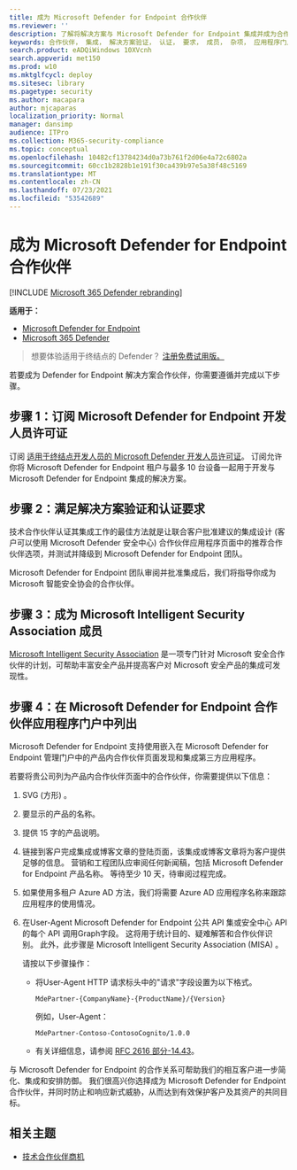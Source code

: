 ```yaml
---
title: 成为 Microsoft Defender for Endpoint 合作伙伴
ms.reviewer: ''
description: 了解将解决方案与 Microsoft Defender for Endpoint 集成并成为合作伙伴的步骤和要求
keywords: 合作伙伴， 集成， 解决方案验证， 认证， 要求， 成员， 杂项， 应用程序门户
search.product: eADQiWindows 10XVcnh
search.appverid: met150
ms.prod: w10
ms.mktglfcycl: deploy
ms.sitesec: library
ms.pagetype: security
ms.author: macapara
author: mjcaparas
localization_priority: Normal
manager: dansimp
audience: ITPro
ms.collection: M365-security-compliance
ms.topic: conceptual
ms.openlocfilehash: 10482cf13784234d0a73b761f2d06e4a72c6802a
ms.sourcegitcommit: 60cc1b2828b1e191f30ca439b97e5a38f48c5169
ms.translationtype: MT
ms.contentlocale: zh-CN
ms.lasthandoff: 07/23/2021
ms.locfileid: "53542689"
---
```

# <a name="become-a-microsoft-defender-for-endpoint-partner"></a>成为 Microsoft Defender for Endpoint 合作伙伴

[!INCLUDE [Microsoft 365 Defender rebranding](../../includes/microsoft-defender.md)]

**适用于：**
- [Microsoft Defender for Endpoint](https://go.microsoft.com/fwlink/?linkid=2154037)
- [Microsoft 365 Defender](https://go.microsoft.com/fwlink/?linkid=2118804)

> 想要体验适用于终结点的 Defender？ [注册免费试用版。](https://www.microsoft.com/microsoft-365/windows/microsoft-defender-atp?ocid=docs-wdatp-exposedapis-abovefoldlink)

若要成为 Defender for Endpoint 解决方案合作伙伴，你需要遵循并完成以下步骤。

## <a name="step-1-subscribe-to-a-microsoft-defender-for-endpoint-developer-license"></a>步骤 1：订阅 Microsoft Defender for Endpoint 开发人员许可证

订阅 [适用于终结点开发人员的 Microsoft Defender 开发人员许可证](https://winatpregistration-prd.trafficmanager.net/Developer/UserAgreement?Length=9)。 订阅允许你将 Microsoft Defender for Endpoint 租户与最多 10 台设备一起用于开发与 Microsoft Defender for Endpoint 集成的解决方案。

## <a name="step-2-fulfill-the-solution-validation-and-certification-requirements"></a>步骤 2：满足解决方案验证和认证要求

技术合作伙伴认证其集成工作的最佳方法就是让联合客户批准建议的集成设计 (客户可以使用 Microsoft Defender 安全中心) 合作伙伴应用程序页面中的推荐合作伙伴选项，并测试并降级到 Microsoft [](https://securitycenter.microsoft.com/interoperability/partners) Defender for Endpoint 团队。

Microsoft Defender for Endpoint 团队审阅并批准集成后，我们将指导你成为 Microsoft 智能安全协会的合作伙伴。

## <a name="step-3-become-a--microsoft-intelligent-security-association-member"></a>步骤 3：成为 Microsoft Intelligent Security Association 成员

[Microsoft Intelligent Security Association](https://www.microsoft.com/security/partnerships/intelligent-security-association) 是一项专门针对 Microsoft 安全合作伙伴的计划，可帮助丰富安全产品并提高客户对 Microsoft 安全产品的集成可发现性。

## <a name="step-4-get-listed-in-the-microsoft-defender-for-endpoint-partner-application-portal"></a>步骤 4：在 Microsoft Defender for Endpoint 合作伙伴应用程序门户中列出

Microsoft Defender for Endpoint 支持使用嵌入在 Microsoft Defender [](partner-applications.md) for Endpoint 管理门户中的产品内合作伙伴页面发现和集成第三方应用程序。

若要将贵公司列为产品内合作伙伴页面中的合作伙伴，你需要提供以下信息：

1. SVG (方形) 。
2. 要显示的产品的名称。
3. 提供 15 字的产品说明。
4. 链接到客户完成集成或博客文章的登陆页面，该集成或博客文章将为客户提供足够的信息。 营销和工程团队应审阅任何新闻稿，包括 Microsoft Defender for Endpoint 产品名称。 等待至少 10 天，待审阅过程完成。
5. 如果使用多租户 Azure AD 方法，我们将需要 Azure AD 应用程序名称来跟踪应用程序的使用情况。
6. 在User-Agent Microsoft Defender for Endpoint 公共 API 集或安全中心 API 的每个 API 调用Graph字段。 这将用于统计目的、疑难解答和合作伙伴识别。 此外，此步骤是 Microsoft Intelligent Security Association (MISA) 。

   请按以下步骤操作：

   - 将User-Agent HTTP 请求标头中的"请求"字段设置为以下格式。

     ```http
     MdePartner-{CompanyName}-{ProductName}/{Version}
     ```

     例如，User-Agent：

     ```http
     MdePartner-Contoso-ContosoCognito/1.0.0
     ```

   - 有关详细信息，请参阅 [RFC 2616 部分-14.43](https://tools.ietf.org/html/rfc2616#section-14.43)。

与 Microsoft Defender for Endpoint 的合作关系可帮助我们的相互客户进一步简化、集成和安排防御。 我们很高兴你选择成为 Microsoft Defender for Endpoint 合作伙伴，并同时防止和响应新式威胁，从而达到有效保护客户及其资产的共同目标。

## <a name="related-topics"></a>相关主题

- [技术合作伙伴商机](partner-integration.md)
